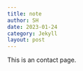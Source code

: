 ```yaml
---
title: note
author: SH
date: 2023-01-24
category: Jekyll
layout: post
---
```


This is an contact page.
